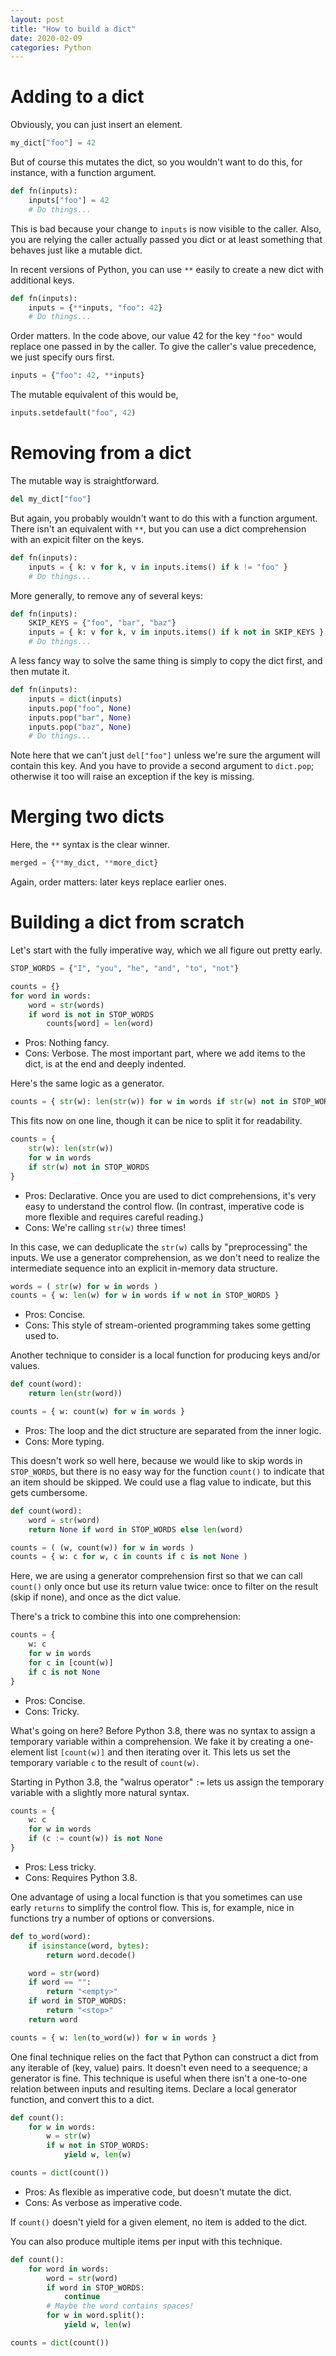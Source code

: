 ```yaml
---
layout: post
title: "How to build a dict"
date: 2020-02-09
categories: Python
---
```


# Adding to a dict

Obviously, you can just insert an element.
```py
my_dict["foo"] = 42
```

But of course this mutates the dict, so you wouldn't want to do this, for
instance, with a function argument.
```py
def fn(inputs):
    inputs["foo"] = 42
    # Do things...
```

This is bad because your change to `inputs` is now visible to the caller.  Also,
you are relying the caller actually passed you dict or at least something that
behaves just like a mutable dict.

In recent versions of Python, you can use `**` easily to create a new dict with
additional keys.
```py
def fn(inputs):
    inputs = {**inputs, "foo": 42}
    # Do things...
```

Order matters.  In the code above, our value 42 for the key `"foo"` would
replace one passed in by the caller.  To give the caller's value precedence, we
just specify ours first.
```py
inputs = {"foo": 42, **inputs}
```

The mutable equivalent of this would be,
```py
inputs.setdefault("foo", 42)
```


# Removing from a dict

The mutable way is straightforward.
```py
del my_dict["foo"]
```

But again, you probably wouldn't want to do this with a function argument.
There isn't an equivalent with `**`, but you can use a dict comprehension with
an expicit filter on the keys.
```py
def fn(inputs):
    inputs = { k: v for k, v in inputs.items() if k != "foo" }
    # Do things...
```

More generally, to remove any of several keys:
```py
def fn(inputs):
    SKIP_KEYS = {"foo", "bar", "baz"}
    inputs = { k: v for k, v in inputs.items() if k not in SKIP_KEYS }
    # Do things...
```

A less fancy way to solve the same thing is simply to copy the dict first, and
then mutate it.
```py
def fn(inputs):
    inputs = dict(inputs)
    inputs.pop("foo", None)
    inputs.pop("bar", None)
    inputs.pop("baz", None)
    # Do things...
```

Note here that we can't just `del["foo"]` unless we're sure the argument will
contain this key.  And you have to provide a second argument to `dict.pop`;
otherwise it too will raise an exception if the key is missing.


# Merging two dicts

Here, the `**` syntax is the clear winner.
```py
merged = {**my_dict, **more_dict}
```

Again, order matters: later keys replace earlier ones.


# Building a dict from scratch

Let's start with the fully imperative way, which we all figure out pretty early.
```py
STOP_WORDS = {"I", "you", "he", "and", "to", "not"}

counts = {}
for word in words:
    word = str(words)
    if word is not in STOP_WORDS
        counts[word] = len(word)
```
- Pros: Nothing fancy.
- Cons: Verbose.  The most important part, where we add items to the dict, is at
  the end and deeply indented.
  
Here's the same logic as a generator.
```py
counts = { str(w): len(str(w)) for w in words if str(w) not in STOP_WORDS }
```

This fits now on one line, though it can be nice to split it for readability.
```py
counts = {
    str(w): len(str(w))
    for w in words
    if str(w) not in STOP_WORDS
}
```
- Pros: Declarative.  Once you are used to dict comprehensions, it's very easy
  to understand the control flow.  (In contrast, imperative code is more
  flexible and requires careful reading.)
- Cons: We're calling `str(w)` three times!

In this case, we can deduplicate the `str(w)` calls by "preprocessing" the
inputs.  We use a generator comprehension, as we don't need to realize the
intermediate sequence into an explicit in-memory data structure.
```py
words = ( str(w) for w in words )
counts = { w: len(w) for w in words if w not in STOP_WORDS }
```
- Pros: Concise.
- Cons: This style of stream-oriented programming takes some getting used to.

Another technique to consider is a local function for producing keys and/or
values.
```py
def count(word):
    return len(str(word))

counts = { w: count(w) for w in words }
```
- Pros: The loop and the dict structure are separated from the inner logic.
- Cons: More typing.

This doesn't work so well here, because we would like to skip words in
`STOP_WORDS`, but there is no easy way for the function `count()` to indicate
that an item should be skipped.  We could use a flag value to indicate, but this
gets cumbersome.
```py
def count(word):
    word = str(word)
    return None if word in STOP_WORDS else len(word)

counts = ( (w, count(w)) for w in words )
counts = { w: c for w, c in counts if c is not None )
```

Here, we are using a generator comprehension first so that we can call `count()`
only once but use its return value twice: once to filter on the result (skip if
none), and once as the dict value.

There's a trick to combine this into one comprehension:
```py
counts = {
    w: c
    for w in words
    for c in [count(w)]
    if c is not None
}
```
- Pros: Concise.
- Cons: Tricky.

What's going on here?  Before Python 3.8, there was no syntax to assign a
temporary variable within a comprehension.  We fake it by creating a one-element
list `[count(w)]` and then iterating over it.  This lets us set the temporary
variable `c` to the result of `count(w)`.

Starting in Python 3.8, the "walrus operator" `:=` lets us assign the temporary
variable with a slightly more natural syntax.
```py
counts = {
    w: c
    for w in words
    if (c := count(w)) is not None
}
```
- Pros: Less tricky.
- Cons: Requires Python 3.8.

One advantage of using a local function is that you sometimes can use early
`returns` to simplify the control flow.  This is, for example, nice in functions
try a number of options or conversions.
```py
def to_word(word):
    if isinstance(word, bytes):
        return word.decode()

    word = str(word)
    if word == "":
        return "<empty>"
    if word in STOP_WORDS:
        return "<stop>"
    return word

counts = { w: len(to_word(w)) for w in words }
```

One final technique relies on the fact that Python can construct a dict from any
iterable of (key, value) pairs.  It doesn't even need to a seequence; a
generator is fine.  This technique is useful when there isn't a one-to-one
relation between inputs and resulting items.  Declare a local generator
function, and convert this to a dict.
```py
def count():
    for w in words:
        w = str(w)
        if w not in STOP_WORDS:
            yield w, len(w)

counts = dict(count())
```
- Pros: As flexible as imperative code, but doesn't mutate the dict.
- Cons: As verbose as imperative code.

If `count()` doesn't yield for a given element, no item is added to the dict.

You can also produce multiple items per input with this technique.
```py
def count():
    for word in words:
        word = str(word)
        if word in STOP_WORDS:
            continue
        # Maybe the word contains spaces!
        for w in word.split():
            yield w, len(w)

counts = dict(count())
```

